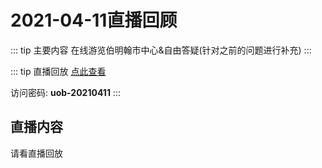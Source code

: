 #  2021-04-11直播回顾

::: tip 主要内容
在线游览伯明翰市中心&自由答疑(针对之前的问题进行补充)
:::

::: tip 直播回放
 [点此查看](https://bham-ac-uk.zoom.us/rec/share/7EFVTnQsmZO3Twjwz4dIMYt6ldb924TZf5gYSdhz4mh_g1-GL9xM0LgEqBVaLmbx.wO7YPvlqgkSLz7if)
 
 访问密码: **uob-20210411**
:::

## 直播内容
请看直播回放
